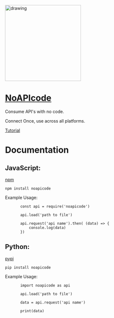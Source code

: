 <img src="https://app.noapicode.com/logo.png" alt="drawing" width="250"/>

# [NoAPIcode](https://www.noapicode.com/#/)

Consume API's with no code.

Connect Once, use across all platforms.

[Tutorial](https://www.youtube.com/watch?v=w5vROeVzpZI)

# Documentation

## JavaScript:

[npm](https://www.npmjs.com/package/noapicode)

```[bash]
npm install noapicode
```

Example Usage:

```[JavaScript]
       const api = require('noapicode')

       api.load('path to file')

       api.request('api name').then( (data) => {
           console.log(data)
       })
```

## Python:

[pypi](https://pypi.org/project/noapicode/)

```[bash]
pip install noapicode
```

Example Usage:

```
       import noapicode as api

       api.load('path to file')

       data = api.request('api name')

       print(data)
```
